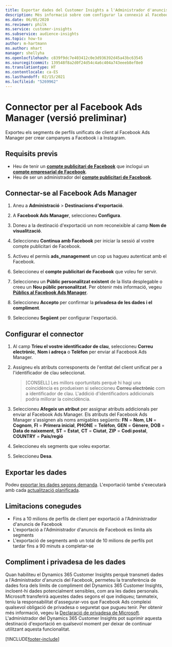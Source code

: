 ```yaml
---
title: Exportar dades del Customer Insights a l'Administrador d'anuncis del Facebook
description: Més informació sobre com configurar la connexió al Facebook Ads Manager.
ms.date: 06/05/2020
ms.reviewer: philk
ms.service: customer-insights
ms.subservice: audience-insights
ms.topic: how-to
author: m-hartmann
ms.author: mhart
manager: shellyha
ms.openlocfilehash: c839f9dc7e403412c0e3d936392d45a43bc63545
ms.sourcegitcommit: 139548f8a2d0f24d54c4a6c404a743eeeb8ef8e0
ms.translationtype: HT
ms.contentlocale: ca-ES
ms.lasthandoff: 02/15/2021
ms.locfileid: "5269962"
---
```

# <a name="connector-for-facebook-ads-manager-preview"></a>Connector per al Facebook Ads Manager (versió preliminar)

Exporteu els segments de perfils unificats de client al Facebook Ads Manager per crear campanyes a Facebook i a Instagram.

## <a name="prerequisites"></a>Requisits previs

- Heu de tenir un [**compte publicitari de Facebook**](https://www.facebook.com/business/learn/lessons/step-by-step-ads-manager-account) que inclogui un [**compte empresarial de Facebook**](https://business.facebook.com/).
- Heu de ser un administrador del [**compte publicitari de Facebook**](https://www.facebook.com/business/learn/lessons/step-by-step-ads-manager-account).

## <a name="connect-to-facebook-ads-manager"></a>Connectar-se al Facebook Ads Manager

1. Aneu a **Administració** > **Destinacions d'exportació**.

1. A **Facebook Ads Manager**, seleccioneu **Configura**.

1. Doneu a la destinació d'exportació un nom reconeixible al camp **Nom de visualització**.

1. Seleccioneu **Continua amb Facebook** per iniciar la sessió al vostre compte publicitari de Facebook.

1. Activeu el permís **ads_management** un cop us hagueu autenticat amb el Facebook.

1. Seleccioneu el **compte publicitari de Facebook** que voleu fer servir.

1. Seleccioneu un **Públic personalitzat existent** de la llista desplegable o creeu un **Nou públic personalitzat**. Per obtenir més informació, vegeu [**Públics al Facebook Ads Manager**](https://www.facebook.com/business/help/744354708981227?id=2469097953376494).

1. Seleccioneu **Accepto** per confirmar la **privadesa de les dades i el compliment**.

1. Seleccioneu **Següent** per configurar l'exportació.

## <a name="configure-the-connector"></a>Configurar el connector

1. Al camp **Trieu el vostre identificador de clau**, seleccioneu **Correu electrònic**, **Nom i adreça** o **Telèfon** per enviar al Facebook Ads Manager.

1. Assigneu els atributs corresponents de l'entitat del client unificat per a l'identificador de clau seleccionat.
   > [CONSELL] Les millors oportunitats perquè hi hagi una coincidència es produeixen si seleccioneu **Correu electrònic** com a identificador de clau. L'addició d'identificadors addicionals podria millorar la coincidència.

1. Seleccioneu **Afegeix un atribut** per assignar atributs addicionals per enviar al Facebook Ads Manager. Els atributs del Facebook Ads Manager s'assignen als noms amigables següents: **FN** = **Nom**, **LN** = **Cognom**, **FI** = **Primera inicial**, **PHONE** = **Telèfon**, **GEN** = **Gènere**, **DOB** = **Data de naixement**, **ST** = **Estat**, **CT** = **Ciutat**, **ZIP** = **Codi postal**, **COUNTRY** = **País/regió**

1. Seleccioneu els segments que voleu exportar.

1. Seleccioneu **Desa**.

## <a name="export-the-data"></a>Exportar les dades

Podeu [exportar les dades segons demanda](export-destinations.md). L'exportació també s'executarà amb cada [actualització planificada](system.md#schedule-tab).

## <a name="known-limitations"></a>Limitacions conegudes

- Fins a 10 milions de perfils de client per exportació a l'Administrador d'anuncis de Facebook 
- L'exportació a l'Administrador d'anuncis de Facebook es limita als segments
- L'exportació de segments amb un total de 10 milions de perfils pot tardar fins a 90 minuts a completar-se

## <a name="data-privacy-and-compliance"></a>Compliment i privadesa de les dades

Quan habiliteu el Dynamics 365 Customer Insights perquè transmeti dades a l'Administrador d'anuncis del Facebook, permeteu la transferència de dades fora dels límits de compliment del Dynamics 365 Customer Insights, incloent-hi dades potencialment sensibles, com ara les dades personals. Microsoft transferirà aquestes dades segons el que indiqueu; tanmateix, teniu la responsabilitat d'assegurar-vos que Facebook Ads compleixi qualsevol obligació de privadesa o seguretat que pugueu tenir. Per obtenir més informació, vegeu la [Declaració de privadesa de Microsoft](https://go.microsoft.com/fwlink/?linkid=396732).
L'administrador del Dynamics 365 Customer Insights pot suprimir aquesta destinació d'exportació en qualsevol moment per deixar de continuar utilitzant aquesta funcionalitat.


[!INCLUDE[footer-include](../includes/footer-banner.md)]